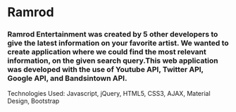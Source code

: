 # Ramrod

### Ramrod Entertainment was created by 5 other developers to give the latest information on your favorite artist. We wanted to create application where we could find the most relevant information, on the given search query.This web application was developed with the use of Youtube API, Twitter API, Google API, and Bandsintown API.

Technologies Used: Javascript, jQuery, HTML5, CSS3, AJAX, Material Design, Bootstrap